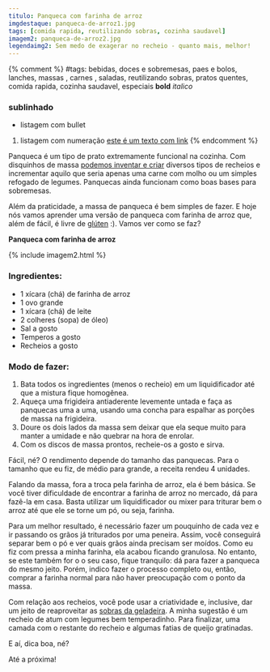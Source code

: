 ```yaml
---
titulo: Panqueca com farinha de arroz
imgdestaque: panqueca-de-arroz1.jpg
tags: [comida rapida, reutilizando sobras, cozinha saudavel]
imagem2: panqueca-de-arroz2.jpg
legendaimg2: Sem medo de exagerar no recheio - quanto mais, melhor!
---
```

{% comment %}
#tags: bebidas, doces e sobremesas, paes e bolos, lanches, massas , carnes , saladas, reutilizando sobras, pratos quentes, comida rapida, cozinha saudavel, especiais
**bold**
*italico*
### sublinhado
* listagem com bullet
1. listagem com numeração
[este é um texto com link](https://www.enderecodolink.com)
{% endcomment %}

Panqueca é um tipo de prato extremamente funcional na cozinha. Com disquinhos de massa [podemos inventar e criar](http://paneladepau.github.io/paneladepau-jekyll-blog/panquecao/) diversos tipos de recheios e incrementar aquilo que seria apenas uma carne com molho ou um simples refogado de legumes. Panquecas ainda funcionam como boas bases para sobremesas. 

Além da praticidade, a massa de panqueca é bem simples de fazer. E hoje nós vamos aprender uma versão de panqueca com farinha de arroz que, além de fácil, é livre de [glúten](http://paneladepau.github.io/paneladepau-jekyll-blog/bolo-de-banana-com-chocolate-sem-gluten/) :). Vamos ver como se faz?

**Panqueca com farinha de arroz**

{% include imagem2.html %}

### Ingredientes:

* 1 xícara (chá) de farinha de arroz
* 1 ovo grande
* 1 xícara (chá) de leite
* 2 colheres (sopa) de óleo)
* Sal a gosto
* Temperos a gosto
* Recheios a gosto 

### Modo de fazer:

1. Bata todos os ingredientes (menos o recheio) em um liquidificador até que a mistura fique homogênea. 
2. Aqueça uma frigideira antiaderente levemente untada e faça as panquecas uma a uma, usando uma concha para espalhar as porções de massa na frigideira. 
3. Doure os dois lados da massa sem deixar que ela seque muito para manter a umidade e não quebrar na hora de enrolar.
4. Com os discos de massa prontos, recheie-os a gosto e sirva. 

Fácil, né? O rendimento depende do tamanho das panquecas. Para o tamanho que eu fiz, de médio para grande, a receita rendeu 4 unidades.

Falando da massa, fora a troca pela farinha de arroz, ela é bem básica. Se você tiver dificuldade de encontrar a farinha de arroz no mercado, dá para fazê-la em casa. Basta utilizar um liquidificador ou mixer para triturar bem o arroz até que ele se torne um pó, ou seja, farinha. 

Para um melhor resultado, é necessário fazer um pouquinho de cada vez e ir passando os grãos já triturados por uma peneira. Assim, você conseguirá separar bem o pó e ver quais grãos ainda precisam ser moídos. Como eu fiz com pressa a minha farinha, ela acabou ficando granulosa. No entanto, se este também for o o seu caso, fique tranquilo: dá para fazer a panqueca do mesmo jeito. Porém, indico fazer o processo completo ou, então, comprar a farinha normal para não haver preocupação com o ponto da massa.

Com relação aos recheios, você pode usar a criatividade e, inclusive, dar um jeito de reaproveitar as [sobras da geladeira](http://paneladepau.github.io/paneladepau-jekyll-blog/tags/reutilizando-sobras/). A minha sugestão é um recheio de atum com legumes bem temperadinho. Para finalizar, uma camada com o restante do recheio e algumas fatias de queijo gratinadas. 

E aí, dica boa, né?

Até a próxima!